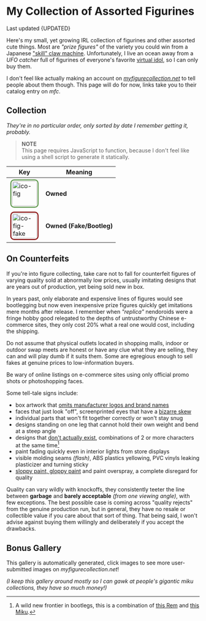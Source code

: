 <!-- started 2022/4/21 -->
<!-- updated 2022/10/23 -->

# My Collection of Assorted Figurines
Last updated {UPDATED}

Here's my small, yet growing IRL collection of figurines and other assorted cute things.
Most are _"prize figures"_ of the variety you could win from a Japanese ["skill" claw machine][claw].
Unfortunately, I live an ocean away from a _UFO catcher_ full of figurines of everyone's favorite [virtual idol][micker], so I can only buy them.

I don't feel like actually making an account on _[myfigurecollection.net][mfc]_ to tell people about them though.
This page will do for now, links take you to their catalog entry on _mfc_.

[claw]: https://www.youtube.com/watch?v=93c9oTU7ut0
[micker]: https://www.youtube.com/watch?v=f91sM4rI76w&hl=en
[mfc]: https://myfigurecollection.net

## Collection
_They're in no particular order, only sorted by date I remember getting it, probably._

<div id="fig-thumbs">
<noscript>
<blockquote>
<p><strong>NOTE</strong><br/>
	This page requires JavaScript to function, because I don't feel like using a shell script to generate it statically.</p>
</blockquote>
</noscript>

</div>

<div class="aside right">

| Key | Meaning |
| -- | -- |
| ![ico-fig](https://static.myfigurecollection.net/upload/items/186.jpg) | **Owned** |
| ![ico-fig-fake](https://static.myfigurecollection.net/upload/items/186.jpg) | **Owned (Fake/Bootleg)** |

</div>

## On Counterfeits
If you're into figure collecting, take care not to fall for counterfeit figures of varying quality sold at abnormally low prices, usually imitating designs that are years out of production, yet being sold new in box.

In years past, only elaborate and expensive lines of figures would see bootlegging but now even inexpensive prize figures quickly get imitations mere months after release.
I remember when _"replica"_ nendoroids were a fringe hobby good relegated to the depths of untrustworthy Chinese e-commerce sites, they only cost 20% what a real one would cost, including the shipping.

Do not assume that physical outlets located in shopping malls, indoor or outdoor swap meets are honest or have any clue what they are selling, they can and will play dumb if it suits them. Some are egregious enough to sell fakes at genuine prices to low-information buyers.

Be wary of online listings on e-commerce sites using only official promo shots or photoshopping faces.

Some tell-tale signs include:
* box artwork that [omits manufacturer logos and brand names](https://myfigurecollection.net/picture/2402764)
* faces that just look "off", screenprinted eyes that have a [bizarre skew](https://myfigurecollection.net/picture/2182516)
* individual parts that won't fit together correctly or won't stay snug
* designs standing on one leg that cannot hold their own weight and bend at a steep angle
* designs that [don't actually exist](https://myfigurecollection.net/picture/3267308), combinations of 2 or more characters at the same time[^rem]
* paint fading quickly even in interior lights from store displays
* visible molding seams _(flash)_, ABS plastics yellowing, PVC vinyls leaking plasticizer and turning sticky
* [sloppy paint, gloppy paint](https://myfigurecollection.net/picture/2529349) and paint overspray, a complete disregard for quality

Quality can vary wildly with knockoffs, they consistently teeter the line between **garbage** and **barely acceptable** _(from one viewing angle)_, with few exceptions.
The best possible case is coming across "quality rejects" from the genuine production run, but in general, they have no resale or collectible value if you care about that sort of thing.
That being said, I won't advise against buying them willingly and deliberately if you accept the drawbacks.

[^rem]: A wild new frontier in bootlegs, this is a combination of
	[this Rem](https://myfigurecollection.net/item/1047417) and [this Miku](https://myfigurecollection.net/item/944728).

## Bonus Gallery
This gallery is automatically generated, click images to see more user-submitted images on _myfigurecollection.net_!

_(I keep this gallery around mostly so I can gawk at people's gigantic miku collections, they have so much money!)_

<div class="gallery" id="fig-gallery">
</div>

<style type="text/css">
	[alt*="fig"] {
		border-radius: 10px;
		border: 3px #6b9f5b solid;
		padding: 2px;
		margin: 2px;
		height: 64px;
		width: 64px;
	}
	[alt*="fake"] {
		border: 3px #932525 solid;
	}
</style>

<script type="text/javascript">
/* <![CDATA[ */
'use strict';

var figs = [
	/* ids prepended with x are knockoffs */

/*
	[ '1536230', 're-ment miku miku ♪ room miniature #1 of 8' ],
	[ '1536252', 're-ment miku miku ♪ room miniature #2 of 8' ],
	[ '1536231', 're-ment miku miku ♪ room miniature #3 of 8' ],
	[ '1536233', 're-ment miku miku ♪ room miniature #4 of 8' ],
	[ '1536234', 're-ment miku miku ♪ room miniature #5 of 8' ],
	[ '1536236', 're-ment miku miku ♪ room miniature #6 of 8' ],
	[ '1536237', 're-ment miku miku ♪ room miniature #7 of 8' ],
	[ '1536238', 're-ment miku miku ♪ room miniature #8 of 8' ],

	[ 'x1214387', 'knockoff taito miku wonderland rapunzel' ],
	[ 'x186', 'knockoff good smile miku nendoroid #039' ],
	[ 'x314683', 'knockoff sega miku fuwa fuwa nuigurumi plush (strap)' ],
	[ 'x370088', 'knockoff sega miku fuwa fuwa mega jumbo nuigurumi plush' ],
	[ 'x514129', 'knockoff sega nyanko miku fuwa fuwa mega jumbo nuigurumi plush' ],
	[ 'x809190', 'knockoff furyu miku noodle stopper figure' ],
	[ 'x2987', 'knockoff max factory figma miku #014' ],
*/

	[ '401018', 'sega project diva innocent SPM miku' ],
	[ '718192', 'hatsune miku 2nd season Winter ver.' ],
	[ '1251026', 'bandai q posket miku type a' ],
	[ '944728', 'furyu miku bicute bunnies' ],
	[ '1311067', 'miku artist masterpiece princess alice' ],
	[ '1268909', 'miku artist masterpiece 14th anniv.' ],
	[ '1293291', 'furyu sakura miku noodle stopper' ],
	[ '886807', 'taito sakura miku 2020 ver.' ],
	[ '1216990', 'racing miku 2021 espresto' ],
	[ '1035745', "sega mega 39's breathe you SPM miku" ],
	[ '1112719', 'miku big nuigurumi plush' ],
	[ '756832', 'hatsune miku 2nd season Spring ver.' ],
	[ '776143', 'hatsune miku 2nd season Summer ver.' ],
	[ '4741', 'hatsune miku piano EX figure 2009' ],
	[ '1150601', 'miku nesoberi nuigurumi (strap)' ],
	[ '798190', 'sega sakura miku SPM' ],
	[ '720383', 'sega fate/extella link astolfo SPM' ],
	[ '693275', 'miku mega jumbo nuigurumi plush 2018' ],
	[ '675904', 'gochiusa sxarp nendoroid #929' ],
	[ '689123', 'snow princess miku nendoroid #1000' ],
	[ '464596', 'konosuba megumin nendoroid #725' ],
	[ '440687', 'sega project diva X SPM miku' ],
	[ '583734', 'izayoi sakuya prize figure' ],
	[ '200768', 'funko pop rocks miku #39' ],
	[ '246546', 'sega project diva F2nd miku' ],
	[ 'x287774', 'knockoff good smile umaru-chan nendoroid #524' ],
	[ 'x26113', 'knockoff good smile snow miku nendoroid #150' ],
	[ '198604', 'sega project diva 2nd miku' ],
	[ '47413', 'kogami akira lucky star banpresto' ],
	[ '167123', 'sega project diva arcade miku 2012' ],
	[ '100292', 'hatsune miku plush great eastern 2012' ],
];

var thumbs = document.getElementById('fig-thumbs');
var gallery = document.getElementById('fig-gallery');

for (var i in figs) {
	var id = figs[i][0];
	var title = figs[i][1];
	var alt = 'ico-fig';
	if (id.charAt(0) == 'x') {
		id = id.slice(1);
		alt = alt + '-fake';
	}

	var l1, l2, l3;

	/* icons */
	l1 = document.createElement('a');
	l1.href= "https://myfigurecollection.net/item/" + id;

		l2 = document.createElement('img');
		l2.alt = alt;
		l2.title = title;
		l2.src = "https://static.myfigurecollection.net/upload/items/" + id + ".jpg";
		l1.appendChild(l2);

	thumbs.appendChild(l1);

	/* gallery */
	l1 = document.createElement('p');

		l2 = document.createElement('a');
		l2.href = "https://myfigurecollection.net/pictures.php?itemId=" + id;

			l3 = document.createElement('img');
			l3.src = "https://static.myfigurecollection.net/upload/items/big/" + id + ".jpg";
			l3.title = title;
			l3.alt = 'nolink';
			l2.appendChild(l3);

	l1.appendChild(l2);
	gallery.appendChild(l1);
}

/* ]]> */
</script>

